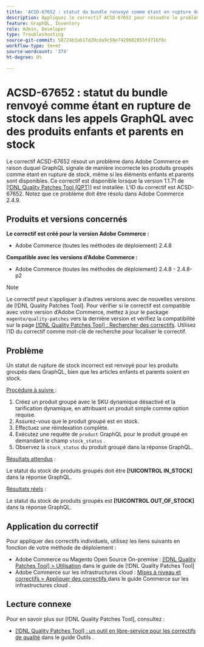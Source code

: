 ```yaml
---
title: 'ACSD-67652 : statut du bundle renvoyé comme étant en rupture de stock dans les appels GraphQL avec des produits enfants et parents en stock'
description: Appliquez le correctif ACSD-67652 pour résoudre le problème d’Adobe Commerce où le statut du bundle du produit est renvoyé comme étant en rupture de stock dans les appels GraphQL, même avec les produits enfants et parents en stock.
feature: GraphQL, Inventory
role: Admin, Developer
type: Troubleshooting
source-git-commit: 58724b3ab17d20cda9c58e7420682855fd716f8c
workflow-type: tm+mt
source-wordcount: '374'
ht-degree: 0%

---
```



# ACSD-67652 : statut du bundle renvoyé comme étant en rupture de stock dans les appels GraphQL avec des produits enfants et parents en stock

Le correctif ACSD-67652 résout un problème dans Adobe Commerce en raison duquel GraphQL signale de manière incorrecte les produits groupés comme étant en rupture de stock, même si les éléments enfants et parents sont disponibles. Ce correctif est disponible lorsque la version 1.1.71 de [[!DNL Quality Patches Tool (QPT)]](/help/tools/quality-patches-tool/quality-patches-tool-to-self-serve-quality-patches.md) est installée. L’ID du correctif est ACSD-67652. Notez que ce problème doit être résolu dans Adobe Commerce 2.4.9.

## Produits et versions concernés

**Le correctif est créé pour la version Adobe Commerce :**

* Adobe Commerce (toutes les méthodes de déploiement) 2.4.8

**Compatible avec les versions d’Adobe Commerce :**

* Adobe Commerce (toutes les méthodes de déploiement) 2.4.8 - 2.4.8-p2

>[!NOTE]
>
>Le correctif peut s’appliquer à d’autres versions avec de nouvelles versions de [!DNL Quality Patches Tool]. Pour vérifier si le correctif est compatible avec votre version d’Adobe Commerce, mettez à jour le package `magento/quality-patches` vers la dernière version et vérifiez la compatibilité sur la page [[!DNL Quality Patches Tool] : Rechercher des correctifs](https://experienceleague.adobe.com/tools/commerce-quality-patches/index.html). Utilisez l’ID du correctif comme mot-clé de recherche pour localiser le correctif.

## Problème

Un statut de rupture de stock incorrect est renvoyé pour les produits groupés dans GraphQL, bien que les articles enfants et parents soient en stock.

<u>Procédure à suivre </u> :

1. Créez un produit groupé avec le SKU dynamique désactivé et la tarification dynamique, en attribuant un produit simple comme option requise.
1. Assurez-vous que le produit groupé est en stock.
1. Effectuez une réindexation complète.
1. Exécutez une requête de `product` GraphQL pour le produit groupé en demandant le champ `stock_status` .
1. Observez la `stock_status` du produit groupé dans la réponse GraphQL.


<u>Résultats attendus</u> :

Le statut du stock de produits groupés doit être **[!UICONTROL IN_STOCK]** dans la réponse GraphQL.

<u>Résultats réels</u> :

Le statut du stock de produits groupés est **[!UICONTROL OUT_OF_STOCK]** dans la réponse GraphQL.


## Application du correctif

Pour appliquer des correctifs individuels, utilisez les liens suivants en fonction de votre méthode de déploiement :

* Adobe Commerce ou Magento Open Source On-premise : [[!DNL Quality Patches Tool] > Utilisation](/help/tools/quality-patches-tool/usage.md) dans le guide de [!DNL Quality Patches Tool]
* Adobe Commerce sur les infrastructures cloud : [ Mises à niveau et correctifs > Appliquer des correctifs ](https://experienceleague.adobe.com/docs/commerce-cloud-service/user-guide/develop/upgrade/apply-patches.html) dans le guide Commerce sur les infrastructures cloud .

## Lecture connexe

Pour en savoir plus sur [!DNL Quality Patches Tool], consultez :

* [[!DNL Quality Patches Tool] : un outil en libre-service pour les correctifs de qualité](/help/tools/quality-patches-tool/quality-patches-tool-to-self-serve-quality-patches.md) dans le guide Outils .

